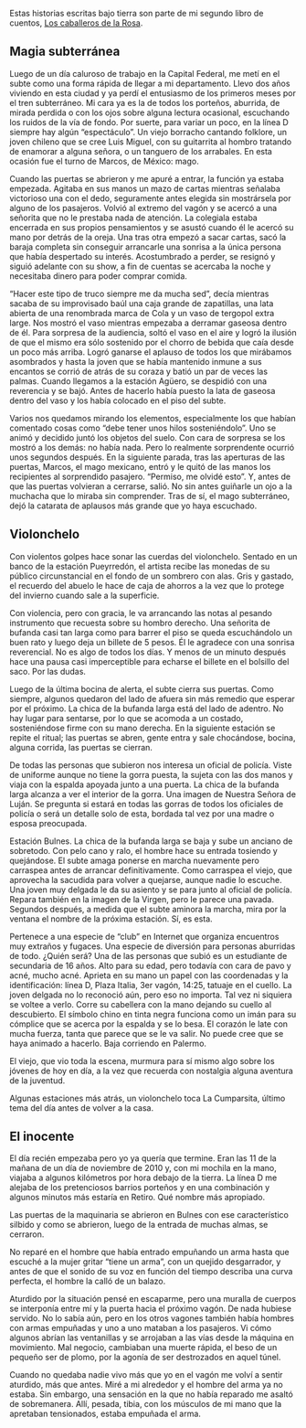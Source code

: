 <html><body><p>Estas historias escritas bajo tierra son parte de mi segundo libro de cuentos, <a href="http://www.juanjoconti.com.ar/cuentos2/">Los caballeros de la Rosa</a>.

</p><h2>Magia subterránea</h2>

Luego de un día caluroso de trabajo en la Capital Federal, me metí en el subte como una forma rápida de llegar a mi departamento. Llevo dos años viviendo en esta ciudad y ya perdí el entusiasmo de los primeros meses por el tren subterráneo. Mi cara ya es la de todos los porteños, aburrida, de mirada perdida o con los ojos sobre alguna lectura ocasional, escuchando los ruidos de la vía de fondo. Por suerte, para variar un poco, en la línea D siempre hay algún “espectáculo”. Un viejo borracho cantando folklore, un joven chileno que se cree Luis Miguel, con su guitarrita al hombro tratando de enamorar a alguna señora, o un tanguero de los arrabales. En esta ocasión fue el turno de Marcos, de México: mago.

Cuando las puertas se abrieron y me apuré a entrar, la función ya estaba empezada. Agitaba en sus manos un mazo de cartas mientras señalaba victorioso una con el dedo, seguramente antes elegida sin mostrársela por alguno de los pasajeros. Volvió al extremo del vagón y se acercó a una señorita que no le prestaba nada de atención. La colegiala estaba encerrada en sus propios pensamientos y se asustó cuando él le acercó su mano por detrás de la oreja. Una tras otra empezó a sacar cartas, sacó la baraja completa sin conseguir arrancarle una sonrisa a la única persona que había despertado su interés. Acostumbrado a perder, se resignó y siguió adelante con su show, a fin de cuentas se acercaba la noche y necesitaba dinero para poder comprar comida.

“Hacer este tipo de truco siempre me da mucha sed”, decía mientras sacaba de su improvisado baúl una caja grande de zapatillas, una lata abierta de una renombrada marca de Cola y un vaso de tergopol extra large. Nos mostró el vaso mientras empezaba a derramar gaseosa dentro de él. Para sorpresa de la audiencia, soltó el vaso en el aire y logró la ilusión de que el mismo era sólo sostenido por el chorro de bebida que caía desde un poco más arriba. Logró ganarse el aplauso de todos los que mirábamos asombrados y hasta la joven que se había mantenido inmune a sus encantos se corrió de atrás de su coraza y batió un par de veces las palmas. Cuando llegamos a la estación Agüero, se despidió con una reverencia y se bajó. Antes de hacerlo había puesto la lata de gaseosa dentro del vaso y los había colocado en el piso del subte.

Varios nos quedamos mirando los elementos, especialmente los que habían comentado cosas como “debe tener unos hilos sosteniéndolo”. Uno se animó y decidido juntó los objetos del suelo. Con cara de sorpresa se los mostró a los demás: no había nada. Pero lo realmente sorprendente ocurrió unos segundos después. En la siguiente parada, tras las aperturas de las puertas, Marcos, el mago mexicano, entró y le quitó de las manos los recipientes al sorprendido pasajero. “Permiso, me olvidé esto”. Y, antes de que las puertas volvieran a cerrarse, salió. No sin antes guiñarle un ojo a la muchacha que lo miraba sin comprender. Tras de sí, el mago subterráneo, dejó la catarata de aplausos más grande que yo haya escuchado.

<h2>Violonchelo</h2>

Con violentos golpes hace sonar las cuerdas del violonchelo. Sentado en un banco de la estación Pueyrredón, el artista recibe las monedas de su público circunstancial en el fondo de un sombrero con alas. Gris y gastado, el recuerdo del abuelo le hace de caja de ahorros a la vez que lo protege del invierno cuando sale a la superficie.

Con violencia, pero con gracia, le va arrancando las notas al pesando instrumento que recuesta sobre su hombro derecho. Una señorita de bufanda casi tan larga como para barrer el piso se queda escuchándolo un buen rato y luego deja un billete de 5 pesos. Él le agradece con una sonrisa reverencial. No es algo de todos los días. Y menos de un minuto después hace una pausa casi imperceptible para echarse el billete en el bolsillo del saco. Por las dudas.

Luego de la última bocina de alerta, el subte cierra sus puertas. Como siempre, algunos quedaron del lado de afuera sin más remedio que esperar por el próximo. La chica de la bufanda larga está del lado de adentro. No hay lugar para sentarse, por lo que se acomoda a un costado, sosteniéndose firme con su mano derecha. En la siguiente estación se repite el ritual; las puertas se abren, gente entra y sale chocándose, bocina, alguna corrida, las puertas se cierran.

De todas las personas que subieron nos interesa un oficial de policía. Viste de uniforme aunque no tiene la gorra puesta, la sujeta con las dos manos y viaja con la espalda apoyada junto a una puerta. La chica de la bufanda larga alcanza a ver el interior de la gorra. Una imagen de Nuestra Señora de Luján. Se pregunta si estará en todas las gorras de todos los oficiales de policía o será un detalle solo de esta, bordada tal vez por una madre o esposa preocupada.

Estación Bulnes. La chica de la bufanda larga se baja y sube un anciano de sobretodo. Con pelo cano y ralo, el hombre hace su entrada tosiendo y quejándose. El subte amaga ponerse en marcha nuevamente pero carraspea antes de arrancar definitivamente. Como carraspea el viejo, que aprovecha la sacudida para volver a quejarse, aunque nadie lo escuche. Una joven muy delgada le da su asiento y se para junto al oficial de policía. Repara también en la imagen de la Virgen, pero le parece una pavada. Segundos después, a medida que el subte aminora la marcha, mira por la ventana el nombre de la próxima estación. Sí, es esta.

Pertenece a una especie de “club” en Internet que organiza encuentros muy extraños y fugaces. Una especie de diversión para personas aburridas de todo. ¿Quién será? Una de las personas que subió es un estudiante de secundaria de 16 años. Alto para su edad, pero todavía con cara de pavo y acné, mucho acné. Aprieta en su mano un papel con las coordenadas y la identificación: línea D, Plaza Italia, 3er vagón, 14:25, tatuaje en el cuello. La joven delgada no lo reconoció aún, pero eso no importa. Tal vez ni siquiera se voltee a verlo. Corre su cabellera con la mano dejando su cuello al descubierto. El símbolo chino en tinta negra funciona como un imán para su cómplice que se acerca por la espalda y se lo besa. El corazón le late con mucha fuerza, tanta que parece que se le va salir. No puede cree que se haya animado a hacerlo. Baja corriendo en Palermo.

El viejo, que vio toda la escena, murmura para sí mismo algo sobre los jóvenes de hoy en día, a la vez que recuerda con nostalgia alguna aventura de la juventud.

Algunas estaciones más atrás, un violonchelo toca La Cumparsita, último tema del día antes de volver a la casa.

<h2>El inocente</h2>

El día recién empezaba pero yo ya quería que termine. Eran las 11 de la mañana de un día de noviembre de 2010 y, con mi mochila en la mano, viajaba a algunos kilómetros por hora debajo de la tierra. La línea D me alejaba de los pretenciosos barrios porteños y en una combinación y algunos minutos más estaría en Retiro. Qué nombre más apropiado.

Las puertas de la maquinaria se abrieron en Bulnes con ese característico silbido y como se abrieron, luego de la entrada de muchas almas, se cerraron.

No reparé en el hombre que había entrado empuñando un arma hasta que escuché a la mujer gritar “tiene un arma”, con un quejido desgarrador, y antes de que el sonido de su voz en función del tiempo describa una curva perfecta, el hombre la calló de un balazo.

Aturdido por la situación pensé en escaparme, pero una muralla de cuerpos se interponía entre mí y la puerta hacia el próximo vagón. De nada hubiese servido. No lo sabía aún, pero en los otros vagones también había hombres con armas empuñadas y uno a uno mataban a los pasajeros. Vi cómo algunos abrían las ventanillas y se arrojaban a las vías desde la máquina en movimiento. Mal negocio, cambiaban una muerte rápida, el beso de un pequeño ser de plomo, por la agonía de ser destrozados en aquel túnel.

Cuando no quedaba nadie vivo más que yo en el vagón me volví a sentir aturdido, más que antes. Miré a mi alrededor y el hombre del arma ya no estaba. Sin embargo, una sensación en la que no había reparado me asaltó de sobremanera. Allí, pesada, tibia, con los músculos de mi mano que la apretaban tensionados, estaba empuñada el arma.</body></html>